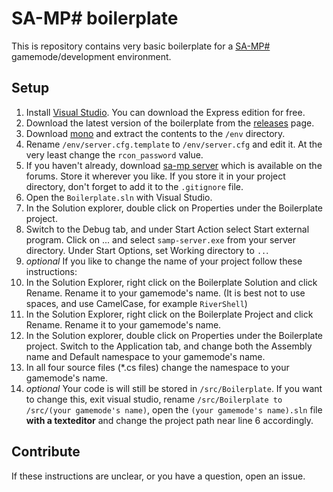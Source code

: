 SA-MP# boilerplate
=====================

This is repository contains very basic boilerplate for a [SA-MP#] gamemode/development environment.

Setup
-----
1. Install [Visual Studio]. You can download the Express edition for free.
1. Download the latest version of the boilerplate from the [releases] page.
1. Download [mono] and extract the contents to the `/env` directory.
1. Rename `/env/server.cfg.template` to `/env/server.cfg` and edit it. At the very least change the `rcon_password` value.
1. If you haven't already, download [sa-mp server] which is available on the forums. Store it wherever you like. If you store it in your project directory, don't forget to add it to the `.gitignore` file.
1. Open the `Boilerplate.sln` with Visual Studio.
1. In the Solution explorer, double click on Properties under the Boilerplate project.
1. Switch to the Debug tab, and under Start Action select Start external program. Click on ... and select `samp-server.exe` from your server directory. Under Start Options, set Working directory to `..`.
1. _optional_ If you like to change the name of your project follow these instructions:
 1. In the Solution Explorer, right click on the Boilerplate Solution and click Rename. Rename it to your gamemode's name. (It is best not to use spaces, and use CamelCase, for example `RiverShell`)
 1. In the Solution Explorer, right click on the Boilerplate Project and click Rename. Rename it to your gamemode's name.
 1. In the Solution explorer, double click on Properties under the Boilerplate project. Switch to the Application tab, and change both the Assembly name and Default namespace to your gamemode's name.
 1. In all four source files (*.cs files) change the namespace to your gamemode's name.
 1. _optional_ Your code is will still be stored in `/src/Boilerplate`. If you want to change this, exit visual studio, rename `/src/Boilerplate to /src/(your gamemode's name)`, open the `(your gamemode's name).sln` file **with a texteditor** and change the project path near line 6 accordingly.

Contribute
----------
If these instructions are unclear, or you have a question, open an issue.

[sa-mp#]: https://github.com/ikkentim/SampSharp
[visual studio]: http://www.visualstudio.com/en-us/downloads/download-visual-studio-vs.aspx
[mono]: http://deploy.timpotze.nl/packages/mono-portable.zip
[sa-mp server]: http://forum.sa-mp.com/forumdisplay.php?f=74
[releases]: https://github.com/ikkentim/SampSharp-boilerplate/releases
